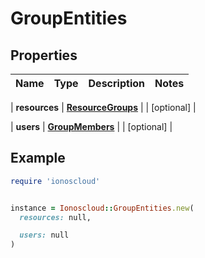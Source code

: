 # GroupEntities

## Properties

| Name | Type | Description | Notes |
| ---- | ---- | ----------- | ----- |

| **resources** | [**ResourceGroups**](ResourceGroups.md) |  | [optional] |

| **users** | [**GroupMembers**](GroupMembers.md) |  | [optional] |

## Example

```ruby
require 'ionoscloud'


instance = Ionoscloud::GroupEntities.new(
  resources: null,

  users: null
)
```

